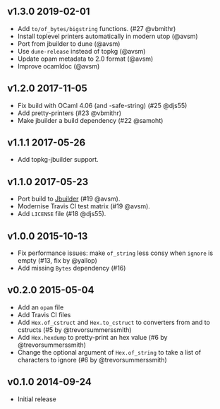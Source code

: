 v1.3.0 2019-02-01
-----------------

* Add `to/of_bytes/bigstring` functions. (#27 @vbmithr)
* Install toplevel printers automatically in modern utop (@avsm)
* Port from jbuilder to dune (@avsm)
* Use `dune-release` instead of topkg (@avsm)
* Update opam metadata to 2.0 format (@avsm)
* Improve ocamldoc (@avsm)

v1.2.0 2017-11-05
-----------------

* Fix build with OCaml 4.06 (and -safe-string) (#25 @djs55)
* Add pretty-printers (#23 @vbmithr)
* Make jbuilder a build dependency (#22 @samoht)

v1.1.1 2017-05-26
-----------------

* Add topkg-jbuilder support.

v1.1.0 2017-05-23
-----------------

* Port build to [Jbuilder](https://github.com/janestreet/jbuilder) (#19 @avsm).
* Modernise Travis CI test matrix (#19 @avsm).
* Add `LICENSE` file (#18 @djs55).

v1.0.0 2015-10-13
-----------------

* Fix performance issues: make `of_string` less consy when `ignore` is empty
  (#13, fix by @yallop)
* Add missing `Bytes` dependency (#16)

v0.2.0 2015-05-04
------------------

* Add an `opam` file
* Add Travis CI files
* Add `Hex.of_cstruct` and `Hex.to_cstruct` to converters from and to cstructs
  (#5 by @trevorsummerssmith)
* Add `Hex.hexdump` to pretty-print an hex value (#6 by @trevorsummerssmith)
* Change the optional argument of `Hex.of_string` to take a list of characters
  to ignore (#6 by @trevorsummerssmith)

v0.1.0 2014-09-24
-----------------

* Initial release
